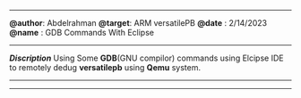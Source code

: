 
********************************
**@author**: Abdelrahman
**@target**: ARM versatilePB
**@date**  : 2/14/2023
**@name**  : GDB Commands With Eclipse
*********************************




**_Discription_**
  Using Some **GDB**(GNU compilor) commands using Elcipse IDE to remotely dedug **versatilepb** using **Qemu** system.
**************************************
*******************************************************************************************

